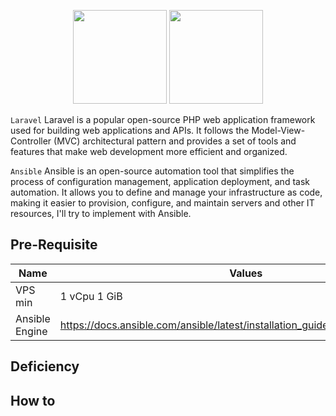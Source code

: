 <p align="center">
  <img src="https://github.com/fahmifiqih1/Ansible-Deploy-Laravel/assets/53596721/cac7a7d5-56c5-4eea-87a7-06b3b7a45710)"  width="150" height="150"/>
  <img src="https://github.com/fahmifiqih1/Ansible-Deploy-Laravel/assets/53596721/0f344d82-42a9-4123-9fd0-efba2bfff107)"  width="150" height="150"/>
</p>

`Laravel` Laravel is a popular open-source PHP web application framework used for building web applications and APIs. It follows the Model-View-Controller (MVC) architectural pattern and provides a set of tools and features that make web development more efficient and organized.

`Ansible` Ansible is an open-source automation tool that simplifies the process of configuration management, application deployment, and task automation. It allows you to define and manage your infrastructure as code, making it easier to provision, configure, and maintain servers and other IT resources, I'll try to implement with Ansible.


## Pre-Requisite

| Name | Values |
|---|---|
| VPS min | 1 vCpu 1 GiB |
| Ansible Engine | https://docs.ansible.com/ansible/latest/installation_guide/intro_installation.html |

## Deficiency
## How to
